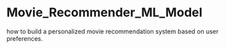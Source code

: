# Movie_Recommender_ML_Model

how to build a personalized movie recommendation system based on user preferences.
